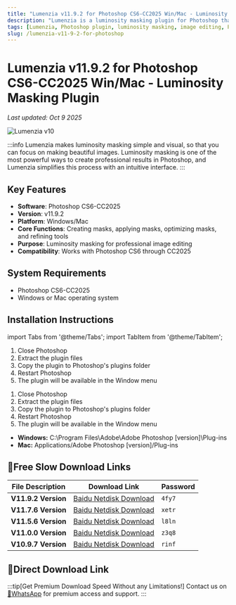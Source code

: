 ```yaml
---
title: "Lumenzia v11.9.2 for Photoshop CS6-CC2025 Win/Mac - Luminosity Masking Plugin"
description: "Lumenzia is a luminosity masking plugin for Photoshop that provides the simplest way to create professional results. Features four core functions: creating masks, applying masks, optimizing masks, and refining tools."
tags: [Lumenzia, Photoshop plugin, luminosity masking, image editing, PS plugin]
slug: /lumenzia-v11-9-2-for-photoshop
---
```

<!--Above is frontmatter Part-generate depend on content meet Google Seo, you need to balance automation efficiency with Google's core ranking factors—especially E-E-A-T (Experience, Expertise, Authoritativeness, Trustworthiness) -->

<!--First Part-This is Title -->
# Lumenzia v11.9.2 for Photoshop CS6-CC2025 Win/Mac - Luminosity Masking Plugin
*Last updated: Oct 9 2025*

![Lumenzia v10](https://www.gfxcamp.com/wp-content/uploads/2021/12/Lumenzia-v10.jpg)

:::info
Lumenzia makes luminosity masking simple and visual, so that you can focus on making beautiful images. Luminosity masking is one of the most powerful ways to create professional results in Photoshop, and Lumenzia simplifies this process with an intuitive interface.
:::

## Key Features

- **Software**: Photoshop CS6-CC2025
- **Version**: v11.9.2
- **Platform**: Windows/Mac
- **Core Functions**: Creating masks, applying masks, optimizing masks, and refining tools
- **Purpose**: Luminosity masking for professional image editing
- **Compatibility**: Works with Photoshop CS6 through CC2025

## System Requirements

- Photoshop CS6-CC2025
- Windows or Mac operating system

## Installation Instructions

import Tabs from '@theme/Tabs';
import TabItem from '@theme/TabItem';

<Tabs>
  <TabItem value="windows" label="Windows" default>
    <ol>
      <li>Close Photoshop</li>
      <li>Extract the plugin files</li>
      <li>Copy the plugin to Photoshop's plugins folder</li>
      <li>Restart Photoshop</li>
      <li>The plugin will be available in the Window menu</li>
    </ol>
  </TabItem>
  <TabItem value="mac" label="Mac">
    <ol>
      <li>Close Photoshop</li>
      <li>Extract the plugin files</li>
      <li>Copy the plugin to Photoshop's plugins folder</li>
      <li>Restart Photoshop</li>
      <li>The plugin will be available in the Window menu</li>
    </ol>
  </TabItem>
  <TabItem value="installation-path" label="Installation Paths">
    <ul>
      <li><strong>Windows:</strong> C:\Program Files\Adobe\Adobe Photoshop [version]\Plug-ins</li>
      <li><strong>Mac:</strong> Applications/Adobe Photoshop [version]/Plug-ins</li>
    </ul>
  </TabItem>
</Tabs>

## 🐌Free Slow Download Links

| File Description | Download Link | Password |
| ---------------- | ------------- | -------- |
| **V11.9.2 Version** | [Baidu Netdisk Download](https://pan.baidu.com/s/14m5BjpBo-xK52b68qxYFlA?pwd=4fy7) | `4fy7` |
| **V11.7.6 Version** | [Baidu Netdisk Download](https://pan.baidu.com/s/153QSbpl5ncUoWio0esQKUw?pwd=xetr) | `xetr` |
| **V11.5.6 Version** | [Baidu Netdisk Download](https://pan.baidu.com/s/1CuP_Uzn7NJf3dBi4EhKPZg?pwd=l8ln) | `l8ln` |
| **V11.0.0 Version** | [Baidu Netdisk Download](https://pan.baidu.com/s/1Mw-zTU7AET7w9xYnUrbo3Q?pwd=z3q8) | `z3q8` |
| **V10.9.7 Version** | [Baidu Netdisk Download](https://pan.baidu.com/s/10Fl5hsLap4HNDZeMZbeKZg?pwd=rinf) | `rinf` |

## 🚀Direct Download Link
:::tip[Get Premium Download Speed Without any Limitations!]
Contact us on [💬WhatsApp](https://wa.me/+8613237610083) for premium  access and support.
:::